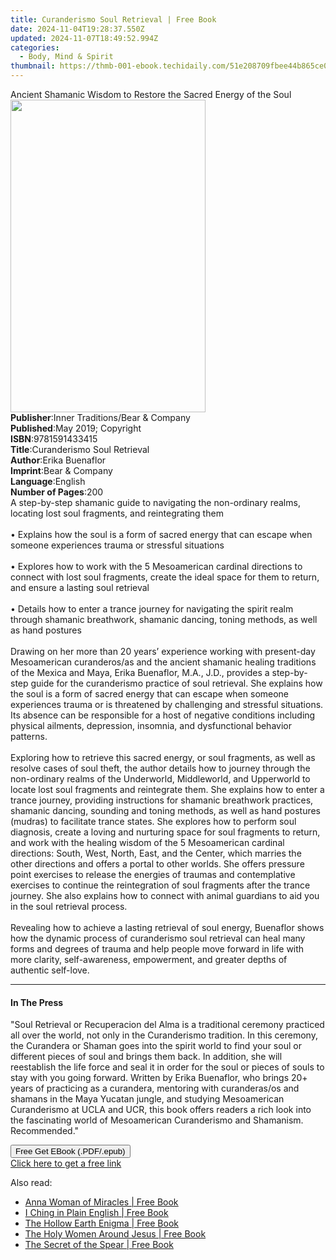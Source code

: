 ```yaml
---
title: Curanderismo Soul Retrieval | Free Book
date: 2024-11-04T19:28:37.550Z
updated: 2024-11-07T18:49:52.994Z
categories:
  - Body, Mind & Spirit
thumbnail: https://thmb-001-ebook.techidaily.com/51e208709fbee44b865ce02ff771ed51578ee401a573874d976459b0dd19d6aa.jpg
---
```

<main id="book-container">
  <div class="flex flex-col">
    <div class="book-brief flex-1 py-6 px-4 sm:p-6 md:py-10 md:px-8">
      <!-- brief-->
      <div class="book-brief-main">
        Ancient Shamanic Wisdom to Restore the Sacred Energy of the Soul
      </div>
    </div>
    <div
      class="book-meta-info flex-1 grid gap-4 col-start-1 col-end-3 row-start-1 sm:mb-6 sm:grid-cols-4 lg:gap-6 lg:col-start-2 lg:row-end-6 lg:row-span-6 lg:mb-0"
    >
      <div
        class="book-meta-info-left place-content-center mt-4 p-4 text-sm leading-6 col-start-2 col-span-2 dark:text-slate-400"
      >
        <img
          class="w-full h-500 object-cover rounded-lg sm:h-255 sm:col-span-2 lg:col-span-full"
          src="https://img-001-ebook.techidaily.com/8b40a37fdeb2b769a90c673a07f4019b18619f63dcfed57897cad41a95f34ce0.jpg"
          alt=""
          width="312"
          height="500"
        />
      </div>
      <div
        class="book-meta-info-right mt-2 col-start-1 row-start-2 col-span-3 self-center"
      >
        <!-- meta data  -->
        <div class="flex flex-col px-4 md:px-8">
          <div class="flex-1">
            <strong>Publisher</strong>:<span class="px-2"
              >Inner Traditions/Bear &amp; Company</span
            >
          </div>
          <div class="flex-1">
            <strong>Published</strong>:<span class="px-2"
              >May 2019; Copyright</span
            >
          </div>
          <div class="flex-1">
            <strong>ISBN</strong>:<span class="px-2">9781591433415</span>
          </div>
          <div class="flex-1">
            <strong>Title</strong>:<span class="px-2"
              >Curanderismo Soul Retrieval</span
            >
          </div>
          <div class="flex-1">
            <strong>Author</strong>:<span class="px-2">Erika Buenaflor</span>
          </div>
          <div class="flex-1">
            <strong>Imprint</strong>:<span class="px-2"
              >Bear &amp; Company</span
            >
          </div>
          <div class="flex-1">
            <strong>Language</strong>:<span class="px-2">English</span>
          </div>
          <div class="flex-1">
            <strong>Number of Pages</strong>:<span class="px-2">200</span>
          </div>
        </div>
      </div>
    </div>
    <div class="book-description flex-1 py-6 px-4 sm:p-6 md:py-10 md:px-8">
      <div class="book-description-main">
        <div accordion-content="" id="description">
          A step-by-step shamanic guide to navigating the non-ordinary realms,
          locating lost soul fragments, and reintegrating them <br /><br />•
          Explains how the soul is a form of sacred energy that can escape when
          someone experiences trauma or stressful situations <br /><br />•
          Explores how to work with the 5 Mesoamerican cardinal directions to
          connect with lost soul fragments, create the ideal space for them to
          return, and ensure a lasting soul retrieval <br /><br />• Details how
          to enter a trance journey for navigating the spirit realm through
          shamanic breathwork, shamanic dancing, toning methods, as well as hand
          postures <br /><br />Drawing on her more than 20 years’ experience
          working with present-day Mesoamerican curanderos/as and the ancient
          shamanic healing traditions of the Mexica and Maya, Erika Buenaflor,
          M.A., J.D., provides a step-by-step guide for the curanderismo
          practice of soul retrieval. She explains how the soul is a form of
          sacred energy that can escape when someone experiences trauma or is
          threatened by challenging and stressful situations. Its absence can be
          responsible for a host of negative conditions including physical
          ailments, depression, insomnia, and dysfunctional behavior patterns.
          <br /><br />Exploring how to retrieve this sacred energy, or soul
          fragments, as well as resolve cases of soul theft, the author details
          how to journey through the non-ordinary realms of the Underworld,
          Middleworld, and Upperworld to locate lost soul fragments and
          reintegrate them. She explains how to enter a trance journey,
          providing instructions for shamanic breathwork practices, shamanic
          dancing, sounding and toning methods, as well as hand postures
          (mudras) to facilitate trance states. She explores how to perform soul
          diagnosis, create a loving and nurturing space for soul fragments to
          return, and work with the healing wisdom of the 5 Mesoamerican
          cardinal directions: South, West, North, East, and the Center, which
          marries the other directions and offers a portal to other worlds. She
          offers pressure point exercises to release the energies of traumas and
          contemplative exercises to continue the reintegration of soul
          fragments after the trance journey. She also explains how to connect
          with animal guardians to aid you in the soul retrieval process.
          <br /><br />Revealing how to achieve a lasting retrieval of soul
          energy, Buenaflor shows how the dynamic process of curanderismo soul
          retrieval can heal many forms and degrees of trauma and help people
          move forward in life with more clarity, self-awareness, empowerment,
          and greater depths of authentic self-love.
        </div>
        <div class="accordion-fader"></div>
      </div>
    </div>
    <div class="book-excerpts flex-1 py-6 px-4 sm:p-6 md:py-10 md:px-8">
      <!-- excerpts-->
      <div class="book-excerpts-main">
        <hr />
        <h4 class="placeholder placeholder-heading">
          <span>In The Press</span>
        </h4>
        <p>
          "Soul Retrieval or Recuperacion del Alma is a traditional ceremony
          practiced all over the world, not only in the Curanderismo tradition.
          In this ceremony, the Curandera or Shaman goes into the spirit world
          to find your soul or different pieces of soul and brings them back. In
          addition, she will reestablish the life force and seal it in order for
          the soul or pieces of souls to stay with you going forward. Written by
          Erika Buenaflor, who brings 20+ years of practicing as a curandera,
          mentoring with curanderas/os and shamans in the Maya Yucatan jungle,
          and studying Mesoamerican Curanderismo at UCLA and UCR, this book
          offers readers a rich look into the fascinating world of Mesoamerican
          Curanderismo and Shamanism. Recommended."
        </p>
      </div>
    </div>
    <div
      class="book-about-author flex-1 py-6 px-4 sm:p-6 md:py-10 md:px-8"
    ></div>
    <div class="book-free-get flex-1 py-6 px-4 sm:p-6 md:py-10 md:px-8">
      <button
        id="btn-free-get"
        class="bg-blue-500 hover:bg-blue-700 text-white font-bold py-2 px-4 rounded"
      >
        Free Get EBook (.PDF/.epub)
      </button>
      <div id="countdown-display" class="px-2 text-lg mt-2"></div>
      <a
        id="free-link"
        class="hidden bg-blue-500 hover:bg-blue-700 text-white font-bold py-2 px-4 rounded"
        href="https://www.ebooks.com/en-us/book/96393668/curanderismo-soul-retrieval/erika-buenaflor/"
        target="_blank"
        >Click here to get a free link</a
      >
    </div>
    <script>
      let countdownTime = 0;
      let countdownInterval = null;
      document
        .getElementById('btn-free-get')
        .addEventListener('click', startCountdown);
      function startCountdown() {
        countdownTime = new Date().getTime() + 60000 * 3;
        countdownInterval = setInterval(updateCountdown, 1000);
        document.getElementById('btn-free-get').disabled = true;
        document
          .getElementById('btn-free-get')
          .classList.add('bg-gray-500', 'cursor-not-allowed');
      }
      function updateCountdown() {
        let currentTime = new Date().getTime();
        let timeLeft = countdownTime - currentTime;
        let secondsLeft = Math.floor(timeLeft / 1000);
        document.getElementById('countdown-display').innerHTML =
          `Remaining time: ${secondsLeft} seconds.`;
        if (secondsLeft <= 0) {
          clearInterval(countdownInterval);
          document.getElementById('btn-free-get').classList.add('hidden');
          document.getElementById('free-link').classList.remove('hidden');
          document.getElementById('countdown-display').innerHTML = '';
        }
      }
    </script>
  </div>
</main>

<ins class="adsbygoogle"
      style="display:block"
      data-ad-client="ca-pub-7571918770474297"
      data-ad-slot="8358498916"
      data-ad-format="auto"
      data-full-width-responsive="true"></ins>
    

<span class="atpl-alsoreadstyle">Also read:</span>
<div><ul>
<li><a href="https://novels-ebooks.techidaily.com/209598605-9780876049136-anna-woman-of-miracles/"><u>Anna Woman of Miracles | Free Book</u></a></li>
<li><a href="https://novels-ebooks.techidaily.com/209598664-9780285641310-i-ching-in-plain-english/"><u>I Ching in Plain English | Free Book</u></a></li>
<li><a href="https://novels-ebooks.techidaily.com/209598656-9780285642263-the-hollow-earth-enigma/"><u>The Hollow Earth Enigma | Free Book</u></a></li>
<li><a href="https://novels-ebooks.techidaily.com/209598604-9780876049167-the-holy-women-around-jesus/"><u>The Holy Women Around Jesus | Free Book</u></a></li>
<li><a href="https://novels-ebooks.techidaily.com/209598650-9780285639782-the-secret-of-the-spear/"><u>The Secret of the Spear | Free Book</u></a></li>
</ul></div>


